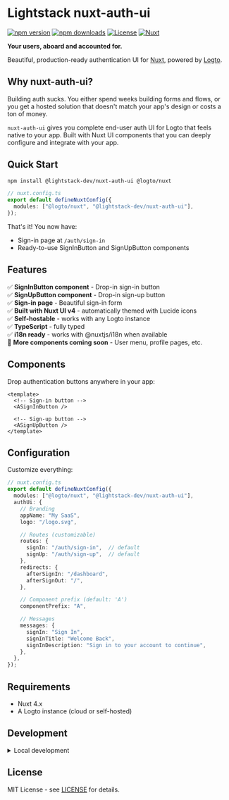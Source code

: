 # Lightstack nuxt-auth-ui

[![npm version][npm-version-src]][npm-version-href]
[![npm downloads][npm-downloads-src]][npm-downloads-href]
[![License][license-src]][license-href]
[![Nuxt][nuxt-src]][nuxt-href]

**Your users, aboard and accounted for.**

Beautiful, production-ready authentication UI for [Nuxt](https://nuxt.com/), powered by [Logto](https://logto.io/).

## Why nuxt-auth-ui?

Building auth sucks. You either spend weeks building forms and flows, or you get a hosted solution that doesn't match your app's design or costs a ton of money.

`nuxt-auth-ui` gives you complete end-user auth UI for Logto that feels native to your app. Built with Nuxt UI components that you can deeply configure and integrate with your app.

## Quick Start

```bash
npm install @lightstack-dev/nuxt-auth-ui @logto/nuxt
```

```typescript
// nuxt.config.ts
export default defineNuxtConfig({
  modules: ["@logto/nuxt", "@lightstack-dev/nuxt-auth-ui"],
});
```

That's it! You now have:

- Sign-in page at `/auth/sign-in`
- Ready-to-use SignInButton and SignUpButton components

## Features

✅ **SignInButton component** - Drop-in sign-in button  
✅ **SignUpButton component** - Drop-in sign-up button  
✅ **Sign-in page** - Beautiful sign-in form  
✅ **Built with Nuxt UI v4** - automatically themed with Lucide icons  
✅ **Self-hostable** - works with any Logto instance  
✅ **TypeScript** - fully typed  
✅ **i18n ready** - works with @nuxtjs/i18n when available  
🚧 **More components coming soon** - User menu, profile pages, etc.

## Components

Drop authentication buttons anywhere in your app:

```vue
<template>
  <!-- Sign-in button -->
  <ASignInButton />
  
  <!-- Sign-up button -->
  <ASignUpButton />
</template>
```

## Configuration

Customize everything:

```typescript
// nuxt.config.ts
export default defineNuxtConfig({
  modules: ["@logto/nuxt", "@lightstack-dev/nuxt-auth-ui"],
  authUi: {
    // Branding
    appName: "My SaaS",
    logo: "/logo.svg",

    // Routes (customizable)
    routes: {
      signIn: "/auth/sign-in",  // default
      signUp: "/auth/sign-up",  // default
    },
    redirects: {
      afterSignIn: "/dashboard",
      afterSignOut: "/",
    },

    // Component prefix (default: 'A')
    componentPrefix: "A",

    // Messages
    messages: {
      signIn: "Sign In",
      signInTitle: "Welcome Back",
      signInDescription: "Sign in to your account to continue",
    },
  },
});
```

## Requirements

- Nuxt 4.x
- A Logto instance (cloud or self-hosted)

## Development

<details>
  <summary>Local development</summary>
  
  ```bash
  # Install dependencies
  bun install
  
  # Develop with the playground
  bun run dev
  
  # Develop with the docs
  bun run dev:docs
  
  # Run ESLint
  bun run lint
  
  # Run Vitest
  bun run test
  bun run test:watch
  
  # Run type checks
  bun run test:types
  
  # Release new version
  bun run release
  ```

</details>

## License

MIT License - see [LICENSE](LICENSE) for details.

<!-- Badges -->

[npm-version-src]: https://img.shields.io/npm/v/@lightstack-dev/nuxt-auth-ui/latest.svg?style=flat&colorA=020420&colorB=00DC82
[npm-version-href]: https://npmjs.com/package/@lightstack-dev/nuxt-auth-ui
[npm-downloads-src]: https://img.shields.io/npm/dm/@lightstack-dev/nuxt-auth-ui.svg?style=flat&colorA=020420&colorB=00DC82
[npm-downloads-href]: https://npm.chart.dev/@lightstack-dev/nuxt-auth-ui
[license-src]: https://img.shields.io/npm/l/@lightstack-dev/nuxt-auth-ui.svg?style=flat&colorA=020420&colorB=00DC82
[license-href]: https://npmjs.com/package/@lightstack-dev/nuxt-auth-ui
[nuxt-src]: https://img.shields.io/badge/Nuxt-020420?logo=nuxt.js
[nuxt-href]: https://nuxt.com

